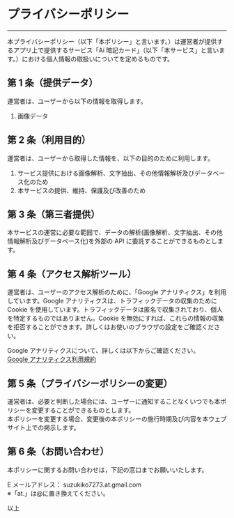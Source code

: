 # プライバシーポリシー

---

本プライバシーポリシー（以下「本ポリシー」と言います。）は運営者が提供するアプリ上で提供するサービス「Ai 暗記カード」（以下「本サービス」と言います。）における個人情報の取扱いについてを定めるものです。

## 第 1 条（提供データ）

運営者は、ユーザーから以下の情報を取得します。

1. 画像データ

## 第 2 条（利用目的）

運営者は、ユーザーから取得した情報を、以下の目的のために利用します。

1. サービス提供における画像解析、文字抽出、その他情報解析及びデータベース化のため
2. 本サービスの提供、維持、保護及び改善のため

## 第 3 条（第三者提供）

本サービスの運営に必要な範囲で、データの解析(画像解析、文字抽出、その他情報解析及びデータベース化)を外部の API に委託することができるものとします。

## 第 4 条（アクセス解析ツール）

運営者は、ユーザーのアクセス解析のために、「Google アナリティクス」を利用しています。Google アナリティクスは、トラフィックデータの収集のために Cookie を使用しています。トラフィックデータは匿名で収集されており、個人を特定するものではありません。Cookie を無効にすれば、これらの情報の収集を拒否することができます。詳しくはお使いのブラウザの設定をご確認ください。

Google アナリティクスについて、詳しくは以下からご確認ください。  
[Google アナリティクス利用規約](https://marketingplatform.google.com/about/analytics/terms/jp/)

## 第 5 条（プライバシーポリシーの変更）

運営者は、必要と判断した場合には、ユーザーに通知することなくいつでも本ポリシーを変更することができるものとします。  
本ポリシーを変更する場合、変更後の本ポリシーの施行時期及び内容を本ウェブサイト上での掲示します。

## 第 6 条（お問い合わせ）

本ポリシーに関するお問い合わせは，下記の窓口までお願いいたします。

E メールアドレス： suzukiko7273.at.gmail.com  
※「at.」は@に置き換えてください。

以上
